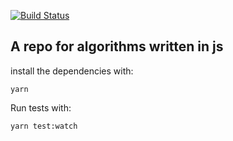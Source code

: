 [![Build Status](https://travis-ci.com/GA1/js-algs.svg?branch=master)](https://travis-ci.com/GA1/js-algs)

## A repo for algorithms written in js

install the dependencies with:

```
yarn
```

Run tests with:
```
yarn test:watch
```
